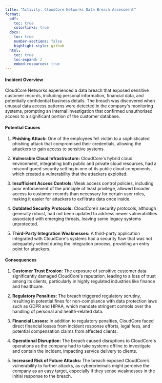 ```yaml
---
title: "Activity: CloudCore Networks Data Breach Assessment"
format:
  pdf:
    toc: true
    colorlinks: true
  docx:
    toc: true
    number-sections: false
    highlight-style: github
  html:
    toc: true
    toc-expand: 2
    embed-resources: true
---
```


#### **Incident Overview**
CloudCore Networks experienced a data breach that exposed sensitive customer
records, including personal information, financial data, and potentially
confidential business details. The breach was discovered when unusual data
access patterns were detected in the company's monitoring systems, prompting an
internal investigation that confirmed unauthorised access to a significant
portion of the customer database.

#### **Potential Causes**
1. **Phishing Attack:** One of the employees fell victim to a sophisticated
   phishing attack that compromised their credentials, allowing the attackers to
   gain access to sensitive systems.

2. **Vulnerable Cloud Infrastructure:** CloudCore's hybrid cloud environment,
   integrating both public and private cloud resources, had a misconfigured
   security setting in one of its public cloud components, which created a
   vulnerability that the attackers exploited.

3. **Insufficient Access Controls:** Weak access control policies, including
   poor enforcement of the principle of least privilege, allowed broader access
   to customer records than necessary for certain user roles, making it easier
   for attackers to exfiltrate data once inside.

4. **Outdated Security Protocols:** CloudCore’s security protocols, although
   generally robust, had not been updated to address newer vulnerabilities
   associated with emerging threats, leaving some legacy systems unprotected.

5. **Third-Party Integration Weaknesses:** A third-party application integrated
   with CloudCore's systems had a security flaw that was not adequately vetted
   during the integration process, providing an entry point for attackers.

#### **Consequences**
1. **Customer Trust Erosion:** The exposure of sensitive customer data
   significantly damaged CloudCore's reputation, leading to a loss of trust
   among its clients, particularly in highly regulated industries like finance
   and healthcare.

2. **Regulatory Penalties:** The breach triggered regulatory scrutiny, resulting
   in potential fines for non-compliance with data protection laws such as GDPR
   and HIPAA, which mandate stringent controls over the handling of personal and
   health-related data.

3. **Financial Losses:** In addition to regulatory penalties, CloudCore faced
   direct financial losses from incident response efforts, legal fees, and
   potential compensation claims from affected clients.

4. **Operational Disruption:** The breach caused disruptions to CloudCore's
   operations as the company had to take systems offline to investigate and
   contain the incident, impacting service delivery to clients.

5. **Increased Risk of Future Attacks:** The breach exposed CloudCore’s
   vulnerability to further attacks, as cybercriminals might perceive the
   company as an easy target, especially if they sense weaknesses in the initial
   response to the breach.

